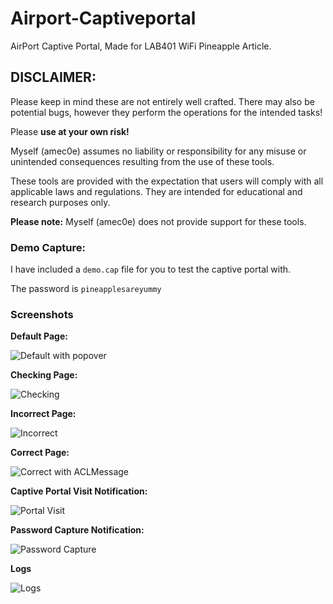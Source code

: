

# Airport-Captiveportal
AirPort Captive Portal, Made for LAB401 WiFi Pineapple Article.

## DISCLAIMER:

Please keep in mind these are not entirely well crafted. There may also be potential bugs, however they perform the operations for the intended tasks!

Please **use at your own risk!**

Myself (amec0e) assumes no liability or responsibility for any misuse or unintended consequences resulting from the use of these tools.

These tools are provided with the expectation that users will comply with all applicable laws and regulations. They are intended for educational and research purposes only.

**Please note:** Myself (amec0e) does not provide support for these tools.
### Demo Capture:

I have included a `demo.cap` file for you to test the captive portal with.

The password is `pineapplesareyummy`

### Screenshots

**Default Page:**

![Default with popover](https://github.com/amec0e/Airport-Captiveportal/assets/88857687/e13e86c1-9b47-4434-9ec0-763bd55a09a9)

**Checking Page:**

![Checking](https://github.com/amec0e/Airport-Captiveportal/assets/88857687/823a47db-1cc1-4499-878d-db8706e943bf)


**Incorrect Page:**

![Incorrect](https://github.com/amec0e/Airport-Captiveportal/assets/88857687/aa745a90-5532-4d4f-8b28-774efbc46e8c)


**Correct Page:**

![Correct with ACLMessage](https://github.com/amec0e/Airport-Captiveportal/assets/88857687/d176cf36-ab26-44c4-a00d-af5671d7d926)


**Captive Portal Visit Notification:**

![Portal Visit](https://github.com/amec0e/Airport-Captiveportal/assets/88857687/a5ebac6f-f91b-4371-8d11-250a56937d3f)


**Password Capture Notification:**

![Password Capture](https://github.com/amec0e/Airport-Captiveportal/assets/88857687/0cf2bce7-3074-4d7a-a565-5532c631ec40)


**Logs**

![Logs](https://github.com/amec0e/Airport-Captiveportal/assets/88857687/70338473-5478-45a8-ba53-fcfb831bba1e)


